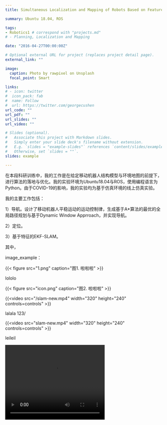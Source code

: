 ```yaml
---
title: Simultaneous Localization and Mapping of Robots Based on Feature Tracking

summary: Ubuntu 18.04, ROS

tags:
- Robotics1	# correspond with "projects.md"
# - Planning, Localization and Mapping

date: "2016-04-27T00:00:00Z"

# Optional external URL for project (replaces project detail page).
external_link: ""

image:
  caption: Photo by rawpixel on Unsplash
  focal_point: Smart

links:
# - icon: twitter
#  icon_pack: fab
#  name: Follow
#  url: https://twitter.com/georgecushen
url_code: ""
url_pdf: ""
url_slides: ""
url_video: ""

# Slides (optional).
#   Associate this project with Markdown slides.
#   Simply enter your slide deck's filename without extension.
#   E.g. `slides = "example-slides"` references `content/slides/example-slides.md`.
#   Otherwise, set `slides = ""`.
slides: example

---
```


在本段科研训练中，我的工作是在给定移动机器人结构模型与环境地图的前提下，进行算法的落地与优化。我的实验环境为Ubuntu18.04​与ROS，使用编程语言为Python。由于COVID-19的影响，我的实验均为基于仿真环境的线上仿真实验。

我的主要工作包括：

1）导航。设计了移动机器人平稳运动的运动控制律，生成基于A*算法的最优的全局路径规划与基于Dynamic Window Apprroach，并实现导航。

2）定位。

3）基于特征的EKF-SLAM。



其中，



image_example：

{{< figure src="1.png" caption="图1. 啦啦啦" >}}



lololo

{{< figure src="icon.png" caption="图2. 啦啦啦" >}}

{{<video src="/slam-new.mp4" width="320" height="240" controls=controls" >}}



lalala 123/

{{<video src="slam-new.mp4" width="320" height="240" controls=controls" >}}

leileil

<video src="../../../media/slam.mp4" width="320" height="240" controls="controls">



<video src="../../../media/slam.mp4" width="320" height="240" controls="controls"></video>


